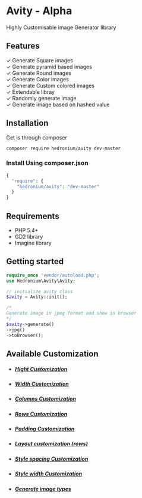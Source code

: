 # Avity - Alpha
Highly Customisable image Generator library
## Features

✓ Generate Square images  
✓ Generate pyramid based images  
✓ Generate Round images  
✓ Generate Color images  
✓ Generate Custom colored images  
✓ Extendable libray  
✓ Randomly generate image  
✓ Generate image based on hashed value  

## Installation  
Get is through composer  
```
composer require hedronium/avity dev-master
```
### Install Using composer.json
```PHP
{
  "require": {
    "hedronium/avity": "dev-master"
  }
}
```

## Requirements

* PHP 5.4+
* GD2 library
* Imagine library

## Getting started  
```PHP
require_once 'vendor/autoload.php';
use Hedronium\Avity\Avity;

// initialize avity class
$avity = Avity::init();

/*
Generate image in jpeg format and show in browser
*/
$avity->generate()
->jpg()
->toBrowser();
```
## Available Customization
- ##### [Hight Customization](#height)
- ##### [Width Customization](#width)
- ##### [Columns Customization](#Columns)
- ##### [Rows Customization](#rows)
- ##### [Padding Customization](#padding)
- ##### [Layout customization (rows)](#layout-rows)
- ##### [Style spacing Customization](#spacing-spacing)
- ##### [Style width Customization](#style-width)
- ##### [Generate image types ](#generate-type)
